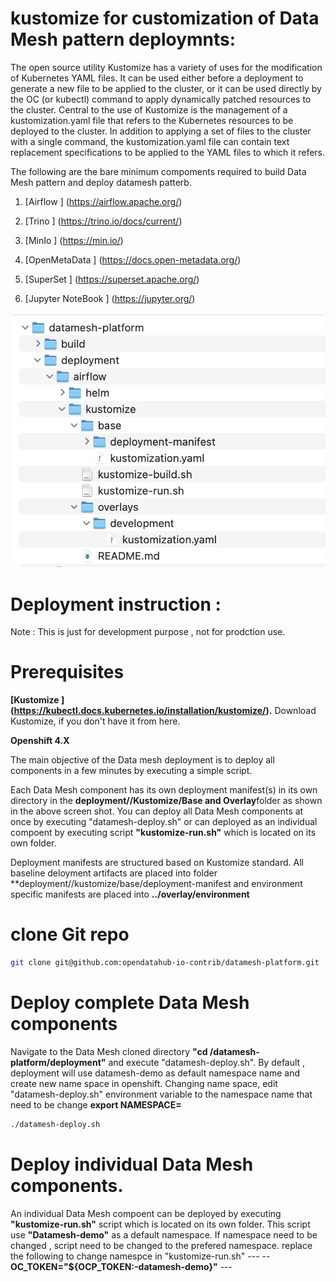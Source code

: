 # kustomize for customization of Data Mesh pattern deploymnts:

The open source utility Kustomize has a variety of uses for the modification of Kubernetes YAML files. It can be used either before a deployment to generate a new file to be applied to the cluster, or it can be used directly by the OC (or kubectl) command to apply dynamically patched resources to the cluster. Central to the use of Kustomize is the management of a kustomization.yaml file that refers to the Kubernetes resources to be deployed to the cluster. In addition to applying a set of files to the cluster with a single command, the kustomization.yaml file can contain text replacement specifications to be applied to the YAML files to which it refers.

The following are the bare minimum compoments required to build Data Mesh pattern and deploy datamesh patterb.

1. [Airflow ] (https://airflow.apache.org/)

2. [Trino ] (https://trino.io/docs/current/)

3. [MinIo ] (https://min.io/)

4. [OpenMetaData ] (https://docs.open-metadata.org/)

5. [SuperSet ] (https://superset.apache.org/)

6. [Jupyter NoteBook ] (https://jupyter.org/)


![images/deploy-structure.png](images/deploy-structure.png)

# Deployment instruction :

Note : This is just for development purpose ,  not for prodction use. 

# Prerequisites 

**[Kustomize ] (https://kubectl.docs.kubernetes.io/installation/kustomize/).** Download Kustomize, if you don't have it from here.

**Openshift 4.X**

The main objective of the Data mesh deployment is to deploy all components in a few minutes by executing a simple script.

Each Data Mesh component has its own deployment manifest(s) in its own directory in the **deployment/<componnent>/Kustomize/Base and Overlay**folder as shown in the above screen shot. You can deploy all Data Mesh components at once by executing "datamesh-deploy.sh" or can deployed as an individual compoent by executing script **"kustomize-run.sh"** which is located on its own folder. 

Deployment manifests are structured based on Kustomize standard. All baseline deloyment artifacts are placed into folder **deployment/<datamesh componet>/kustomize/base/deployment-manifest and environment specific manifests are placed into **../overlay/environment** 

# clone Git repo 

```bash
git clone git@github.com:opendatahub-io-contrib/datamesh-platform.git
```
# Deploy complete Data Mesh components 

Navigate to the Data Mesh cloned directory **"cd /datamesh-platform/deployment"** and execute "datamesh-deploy.sh". By default , deployment will use datamesh-demo as default namespace name and create new name space in openshift. Changing name space,  edit "datamesh-deploy.sh" environment variable to the namespace name that need to be change
    **export NAMESPACE=<your name space>**

```bash
./datamesh-deploy.sh
```

# Deploy individual Data Mesh components. 
 
 An individual Data Mesh compoent can be deployed by executing **"kustomize-run.sh"** script which is located on its own folder. This script use **"Datamesh-demo"** as a default namespace. If namespace need to be changed , script need to be changed to the prefered namespace. 
    replace the following to change namespce in "kustomize-run.sh"
    ---
    --
      **OC_TOKEN="${OCP_TOKEN:-datamesh-demo}"**
    ---




